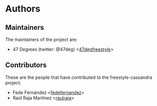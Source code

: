 # Authors

## Maintainers

The maintainers of the project are:

* 47 Degrees (twitter: @47deg) <[47degfreestyle](https://github.com/47degfreestyle)>

## Contributors

These are the people that have contributed to the freestyle-cassandra project:

* Fede Fernández <[fedefernandez](https://github.com/fedefernandez)>
* Raúl Raja Martínez <[raulraja](https://github.com/raulraja)>